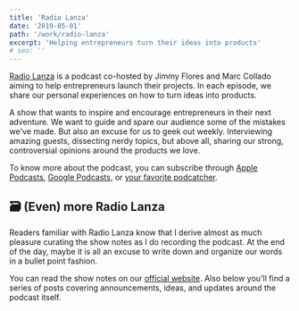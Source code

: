 ```yaml
---
title: 'Radio Lanza'
date: '2019-05-01'
path: '/work/radio-lanza'
excerpt: 'Helping entrepreneurs turn their ideas into products'
# seo: ''
---
```


[Radio Lanza](https://www.radiolanza.com) is a podcast co-hosted by Jimmy Flores and Marc Collado aiming to help entrepreneurs launch their projects. In each episode, we share our personal experiences on how to turn ideas into products.

A show that wants to inspire and encourage entrepreneurs in their next adventure. We want to guide and spare our audience some of the mistakes we've made. But also an excuse for us to geek out weekly. Interviewing amazing guests, dissecting nerdy topics, but above all, sharing our strong, controversial opinions around the products we love.

To know more about the podcast, you can subscribe through [Apple Podcasts](https://podcasts.apple.com/es/podcast/radio-lanza/id1468000755), [Google Podcasts](https://www.google.com/podcasts?feed=aHR0cHM6Ly9mZWVkcy5zaW1wbGVjYXN0LmNvbS9sUjBxOVFlTg%3D%3D), or [your favorite podcatcher](https://overcast.fm/itunes1468000755/radio-lanza).

## 🗃 (Even) more Radio Lanza

Readers familiar with Radio Lanza know that I derive almost as much pleasure curating the show notes as I do recording the podcast. At the end of the day, maybe it is all an excuse to write down and organize our words in a bullet point fashion.

You can read the show notes on our [official website](https://www.radiolanza.com). Also below you'll find a series of posts covering announcements, ideas, and updates around the podcast itself.
